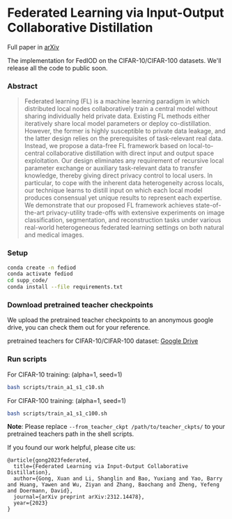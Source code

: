 # Federated Learning via Input-Output Collaborative Distillation

Full paper in [arXiv](https://arxiv.org/pdf/2312.14478.pdf)

The implementation for FedIOD on the CIFAR-10/CIFAR-100 datasets. We'll release all the code to public soon.

### Abstract

>
> Federated learning (FL) is a machine learning paradigm in which distributed local nodes collaboratively train a central model without sharing individually held private data. Existing FL methods either iteratively share local model parameters or deploy co-distillation. However, the former is highly susceptible to private data leakage, and the latter design relies on the prerequisites of task-relevant real data. Instead, we propose a data-free FL framework based on local-to-central collaborative distillation with direct input and output space exploitation. Our design eliminates any requirement of recursive local parameter exchange or auxiliary task-relevant data to transfer knowledge, thereby giving direct privacy control to local users. In particular, to cope with the inherent data heterogeneity across locals, our technique learns to distill input on which each local model produces consensual yet unique results to represent each expertise. We demonstrate that our proposed FL framework achieves state-of-the-art privacy-utility trade-offs with extensive experiments on image classification, segmentation, and reconstruction tasks under various real-world heterogeneous federated learning settings on both natural and medical images.
>

### Setup

```bash
conda create -n fediod
conda activate fediod
cd supp_code/
conda install --file requirements.txt
```

### Download pretrained teacher checkpoints

We upload the pretrained teacher checkpoints to an anonymous google drive, you can check them out for your reference. 

pretrained teachers for CIFAR-10/CIFAR-100 dataset: [Google Drive](https://drive.google.com/drive/folders/1qLHV_Y5VxovMDQ3YvEuJKfMboPQ54PZA?usp=share_link)

### Run scripts

For CIFAR-10 training: (alpha=1, seed=1)

```bash
bash scripts/train_a1_s1_c10.sh
```

For CIFAR-100 training: (alpha=1, seed=1)

```bash
bash scripts/train_a1_s1_c100.sh
```

**Note**: Please replace `--from_teacher_ckpt /path/to/teacher_ckpts/` to your pretrained teachers path in the shell scripts.

If you found our work helpful, please cite us:
```
@article{gong2023federated,
  title={Federated Learning via Input-Output Collaborative Distillation},
  author={Gong, Xuan and Li, Shanglin and Bao, Yuxiang and Yao, Barry and Huang, Yawen and Wu, Ziyan and Zhang, Baochang and Zheng, Yefeng and Doermann, David},
  journal={arXiv preprint arXiv:2312.14478},
  year={2023}
}
```
